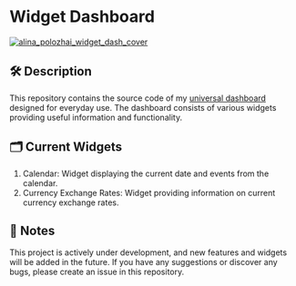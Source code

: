# Widget Dashboard
[![alina_polozhai_widget_dash_cover](https://github.com/a-polo505/dashboard/assets/23198484/72ab1efe-1f66-4fbd-ae24-5db33e44b443)](https://dashboard-a-polo505.vercel.app)

## 🛠 Description

This repository contains the source code of my [universal dashboard](https://dashboard-a-polo505.vercel.app) designed for everyday use. The dashboard consists of various widgets providing useful information and functionality.

## 🗂 Current Widgets

1. Calendar: Widget displaying the current date and events from the calendar.
1. Currency Exchange Rates: Widget providing information on current currency exchange rates.

## 📝 Notes

This project is actively under development, and new features and widgets will be added in the future. If you have any suggestions or discover any bugs, please create an issue in this repository.
